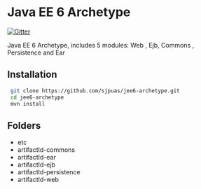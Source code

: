  Java EE 6 Archetype
==============

[![Gitter](https://badges.gitter.im/Join%20Chat.svg)](https://gitter.im/sjpuas/jee6-archetype?utm_source=badge&utm_medium=badge&utm_campaign=pr-badge&utm_content=badge)

Java EE 6 Archetype, includes 5 modules: Web , Ejb, Commons , Persistence and Ear

## Installation 

```bash
 git clone https://github.com/sjpuas/jee6-archetype.git 
 cd jee6-archetype 
 mvn install
``` 

## Folders 

<ul>
 <li>etc</li>
 <li>artifactId-commons</li>
 <li>artifactId-ear</li>
 <li>artifactId-ejb</li>
 <li>artifactId-persistence</li>
 <li>artifactId-web</li>
</ul>

